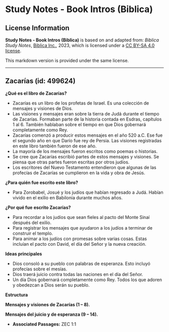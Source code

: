 # Study Notes - Book Intros (Biblica)

## License Information

**Study Notes - Book Intros (Biblica)** is based on and adapted from: _Biblica Study Notes_, [Biblica Inc.](https://www.biblica.com/), 2023, which is licensed under a [CC BY-SA 4.0 license](https://creativecommons.org/licenses/by-sa/4.0/legalcode.en).

This markdown version is provided under the same license.



--------------------------------

## Zacarías (id: 499624)

**¿Qué es el libro de Zacarías?**

* Zacarías es un libro de los profetas de Israel. Es una colección de mensajes y visiones de Dios.
* Las visiones y mensajes eran sobre la tierra de Judá durante el tiempo de Zacarías. Formaban parte de la historia contada en Esdras, capítulos 1 al 6\. También hablaban sobre el tiempo en que Dios gobernará completamente como Rey.
* Zacarías comenzó a producir estos mensajes en el año 520 a.C. Ese fue el segundo año en que Darío fue rey de Persia. Las visiones registradas en este libro también fueron de ese año.
* La mayoría de los mensajes fueron escritos como poemas o historias.
* Se cree que Zacarías escribió partes de estos mensajes y visiones. Se piensa que otras partes fueron escritas por otros judíos.
* Los escritores del Nuevo Testamento entendieron que algunas de las profecías de Zacarías se cumplieron en la vida y obra de Jesús.

**¿Para quién fue escrito este libro?**

* Para Zorobabel, Josué y los judíos que habían regresado a Judá. Habían vivido en el exilio en Babilonia durante muchos años.

**¿Por qué fue** **escrito Zacarías?**

* Para recordar a los judíos que sean fieles al pacto del Monte Sinaí después del exilio.
* Para registrar los mensajes que ayudaron a los judíos a terminar de construir el templo.
* Para animar a los judíos con promesas sobre varias cosas. Estas incluían el pacto con David, el día del Señor y la nueva creación.

**Ideas principales**

* Dios consoló a su pueblo con palabras de esperanza. Esto incluyó profecías sobre el mesías.
* Dios traerá juicio contra todas las naciones en el día del Señor.
* Un día Dios gobernará completamente como Rey. Todos los que adoren y obedezcan a Dios serán su pueblo.

**Estructura**

**Mensajes y visiones de Zacarías (1 – 8\).**

**Mensajes del juicio y de esperanza (9 – 14\).**

* **Associated Passages:** ZEC 1:1

